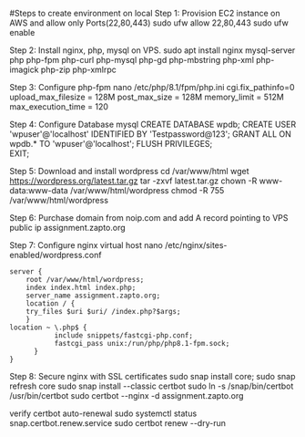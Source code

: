 #Steps to create environment on local
Step 1: Provision EC2 instance on AWS and allow only Ports(22,80,443)
	sudo ufw allow 22,80,443
	sudo ufw enable

Step 2: Install nginx, php, mysql on VPS.
	sudo apt install nginx mysql-server php php-fpm php-curl php-mysql php-gd php-mbstring php-xml php-imagick php-zip php-xmlrpc

Step 3: Configure php-fpm
       	nano /etc/php/8.1/fpm/php.ini
       	cgi.fix_pathinfo=0
	upload_max_filesize = 128M
	post_max_size = 128M
	memory_limit = 512M
	max_execution_time = 120   

Step 4:	Configure Database
 	mysql
	CREATE DATABASE wpdb;
	CREATE USER 'wpuser'@'localhost' IDENTIFIED BY 'Testpassword@123';
	GRANT ALL ON wpdb.* TO 'wpuser'@'localhost';
	FLUSH PRIVILEGES;	
	EXIT;

Step 5:	Download and install wordpress 
	cd /var/www/html
	wget https://wordpress.org/latest.tar.gz
	tar -zxvf latest.tar.gz
	chown -R www-data:www-data /var/www/html/wordpress
	chmod -R 755 /var/www/html/wordpress

Step 6:	Purchase domain from noip.com and add A record pointing to VPS public ip
	assignment.zapto.org

Step 7: Configure nginx virtual host 
	nano /etc/nginx/sites-enabled/wordpress.conf

	server {
       	root /var/www/html/wordpress;
       	index index.html index.php;
       	server_name assignment.zapto.org;
       	location / {
        try_files $uri $uri/ /index.php?$args;
    	}
 	location ~ \.php$ {
               include snippets/fastcgi-php.conf;
               fastcgi_pass unix:/run/php/php8.1-fpm.sock;
          }
	}

Step 8: Secure nginx with SSL certificates
	sudo snap install core; sudo snap refresh core
	sudo snap install --classic certbot
	sudo ln -s /snap/bin/certbot /usr/bin/certbot
	sudo certbot --nginx -d assignment.zapto.org

verify certbot auto-renewal
	sudo systemctl status snap.certbot.renew.service
	sudo certbot renew --dry-run
